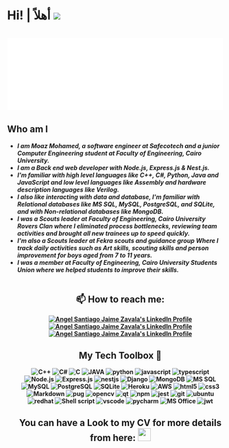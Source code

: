 # Hi! | أهلاً  <img src="https://raw.githubusercontent.com/MartinHeinz/MartinHeinz/master/wave.gif" width="30px">

<br>

<img src="./img/welcome iam moaz.svg"/>

<br>

<h2>Who am I</h2>
<ul>
 <li><strong><em>I am Moaz Mohamed, a software engineer at Safecotech and a junior Computer Engineering student at Faculty of Engineering, Cairo University.</em><strong></li>
 <li><strong><em>I am a Back end web developer with Node.js, Express.js & Nest.js. </em></strong></li>
 <li><strong><em>I'm familiar with high level languages like C++, C#, Python, Java and JavaScript and low level languages like Assembly and hardware description languages like Verilog. </em></strong></li>
 <li><strong><em>I also like interacting with data and database, I'm familiar with Relational databases like MS SQL, MySQL, PostgreSQL, and SQLite, and with Non-relational databases like MongoDB. </em></strong></li>
 <li><strong><em>I was a Scouts leader at Faculty of Engineering, Cairo University Rovers Clan where I eliminated process bottlenecks, reviewing team activities and brought all new trainees up to speed quickly. </em></strong></li>
<li><strong><em>I'm also a Scouts leader at Fekra scouts and guidance group Where I track daily activities such as Art 
skills, scouting skills and person improvement for boys aged from 7 to 11 years. </em></strong></li>
<li><strong><em>I was a member at Faculty of Engineering, Cairo University Students Union where we helped students to improve their skills. </em></strong></li>

  <br>

<h2 align="center">📫 How to reach me:</h2>

<p align="center">

  <a href="https://www.linkedin.com/in/moaz-mohamed-a3296622b">
    <img src="https://www.vectorlogo.zone/logos/linkedin/linkedin-icon.svg" alt="Angel Santiago Jaime Zavala's LinkedIn Profile" height="30" width="30">
  </a>

  <a href="https://www.facebook.com/moaz.hassan.520">
    <img src="https://www.vectorlogo.zone/logos/facebook/facebook-tile.svg" alt="Angel Santiago Jaime Zavala's LinkedIn Profile" height="30" width="30">
  </a>

  <a href="mailto:moaz25jan2015@gmail.com">
    <img src="https://www.vectorlogo.zone/logos/gmail/gmail-icon.svg" alt="Angel Santiago Jaime Zavala's LinkedIn Profile" height="30" width="30">
  </a>

</p>

<h2 align="center">My Tech Toolbox 🧰</h2>
<p align="center">
<img src="https://img.shields.io/badge/C%2B%2B-00599C?style=for-the-badge&logo=c%2B%2B&logoColor=white" alt="C++" width="110" height="40"/> 
<img src="https://img.shields.io/badge/C%23-239120?style=for-the-badge&logo=c-sharp&logoColor=white" alt="C#" width="110" height="40"/> 
<img src="https://img.shields.io/badge/C-00599C?style=for-the-badge&logo=c&logoColor=white" alt="C" width="110" height="40"/> 
<img src="https://img.shields.io/badge/Java-ED8B00?style=for-the-badge&logo=java&logoColor=white" alt="JAVA" width="110" height="40"/> 
<img src="https://img.shields.io/badge/Python-3776AB?style=for-the-badge&logo=python&logoColor=white" alt="python" width="110" height="40"/> 
<img src="https://img.shields.io/badge/JavaScript-323330?style=for-the-badge&logo=javascript&logoColor=F7DF1E" alt="javascript" width="110" height="40"/> 
<img src="https://img.shields.io/badge/TypeScript-007ACC?style=for-the-badge&logo=typescript&logoColor=white" alt="typescript" width="110" height="40"/> 
<img src="https://img.shields.io/badge/Node.js-339933?style=for-the-badge&logo=nodedotjs&logoColor=white" alt="Node.js" width="110" height="40"/> 
<img src="https://img.shields.io/badge/Express.js-404D59?style=for-the-badge" alt="Express.js" width="110" height="40"/> 
 <img src="https://img.shields.io/badge/nestjs-%23E0234E.svg?style=for-the-badge&logo=nestjs&logoColor=white" alt="nestjs" width="110" height="40"/> 
<img src="https://img.shields.io/badge/Django-092E20?style=for-the-badge&logo=django&logoColor=white" alt="Django" width="110" height="40"/> 
<img src="https://img.shields.io/badge/MongoDB-4EA94B?style=for-the-badge&logo=mongodb&logoColor=white" alt="MongoDB" width="110" height="40"/> 
 <img src="https://img.shields.io/badge/Microsoft_SQL_Server-CC2927?style=for-the-badge&logo=microsoft-sql-server&logoColor=white" alt="MS SQL" width="110" height="40"/> 
 <img src="https://img.shields.io/badge/MySQL-00000F?style=for-the-badge&logo=mysql&logoColor=white" alt="MySQL" width="110" height="40"/> 
<img src="https://img.shields.io/badge/PostgreSQL-316192?style=for-the-badge&logo=postgresql&logoColor=white" alt="PostgreSQL" width="110" height="40"/> 
<img src="https://img.shields.io/badge/SQLite-07405E?style=for-the-badge&logo=sqlite&logoColor=white" alt="SQLite" width="110" height="40"/> 
<img src="https://img.shields.io/badge/Heroku-430098?style=for-the-badge&logo=heroku&logoColor=white" alt="Heroku" width="110" height="40"/> 
<img src="https://img.shields.io/badge/Amazon_AWS-232F3E?style=for-the-badge&logo=amazon-aws&logoColor=white" alt="AWS" width="110" height="40"/> 
<img src="https://img.shields.io/badge/HTML5-E34F26?style=for-the-badge&logo=html5&logoColor=white" alt="html5" width="110" height="40"/> 
<img src="https://img.shields.io/badge/CSS3-1572B6?style=for-the-badge&logo=css3&logoColor=white" alt="css3" width="110" height="40"/> 
<img src="https://img.shields.io/badge/Markdown-000000?style=for-the-badge&logo=markdown&logoColor=white" alt="Markdown" width="110" height="40"/> 
<img src="https://img.shields.io/badge/Pug-FFF?style=for-the-badge&logo=pug&logoColor=A86454" alt="pug" width="110" height="40"/> 
<img src="https://img.shields.io/badge/opencv-%23white.svg?style=for-the-badge&logo=opencv&logoColor=white" alt="opencv" width="110" height="40"/> 
<img src="https://img.shields.io/badge/Qt-%23217346.svg?style=for-the-badge&logo=Qt&logoColor=white" alt="qt" width="110" height="40"/> 
<img src="https://img.shields.io/badge/NPM-%23CB3837.svg?style=for-the-badge&logo=npm&logoColor=white" alt="npm" width="110" height="40"/> 
<img src="https://img.shields.io/badge/Jest-323330?style=for-the-badge&logo=Jest&logoColor=white" alt="jest" width="110" height="40"/> 
<img src="https://img.shields.io/badge/Git-F05032?style=for-the-badge&logo=git&logoColor=white" alt="git" width="110" height="40"/> 
<img src="https://img.shields.io/badge/Ubuntu-E95420?style=for-the-badge&logo=ubuntu&logoColor=white" alt="ubuntu" width="110" height="40"/> 
<img src="https://img.shields.io/badge/Red%20Hat-EE0000?style=for-the-badge&logo=redhat&logoColor=white" alt="redhat" width="110" height="40"/> 
<img src="https://img.shields.io/badge/Shell_Script-121011?style=for-the-badge&logo=gnu-bash&logoColor=white" alt="Shell script" width="110" height="40"/> 
<img src="https://img.shields.io/badge/Visual%20Studio%20Code-0078d7.svg?style=for-the-badge&logo=visual-studio-code&logoColor=white" alt="vscode" width="110" height="40"/> 
<img src="https://img.shields.io/badge/pycharm-143?style=for-the-badge&logo=pycharm&logoColor=black&color=black&labelColor=green" alt="pycharm" width="110" height="40"/> 
<img src="https://img.shields.io/badge/Microsoft_Office-D83B01?style=for-the-badge&logo=microsoft-office&logoColor=white" alt="MS Office" width="110" height="40"/> 
<img src="https://img.shields.io/badge/JWT-black?style=for-the-badge&logo=JSON%20web%20tokens" alt="jwt" width="110" height="40"/> 
</p>


<h2 align="center">You can have a Look to my CV for more details from here: <a href="https://drive.google.com/file/d/1MS3t9n4VgT4KXnTiLKepEiAfjKl0cMyI/view?usp=sharing" target="_blank"> <img src="https://img.icons8.com/external-itim2101-lineal-color-itim2101/64/000000/external-resume-human-resources-itim2101-lineal-color-itim2101-1.png"  height="30" width="30" > </a>  </h2>

